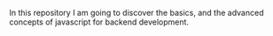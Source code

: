 In this repository I am going to discover the basics, and the advanced concepts of javascript for backend development.
